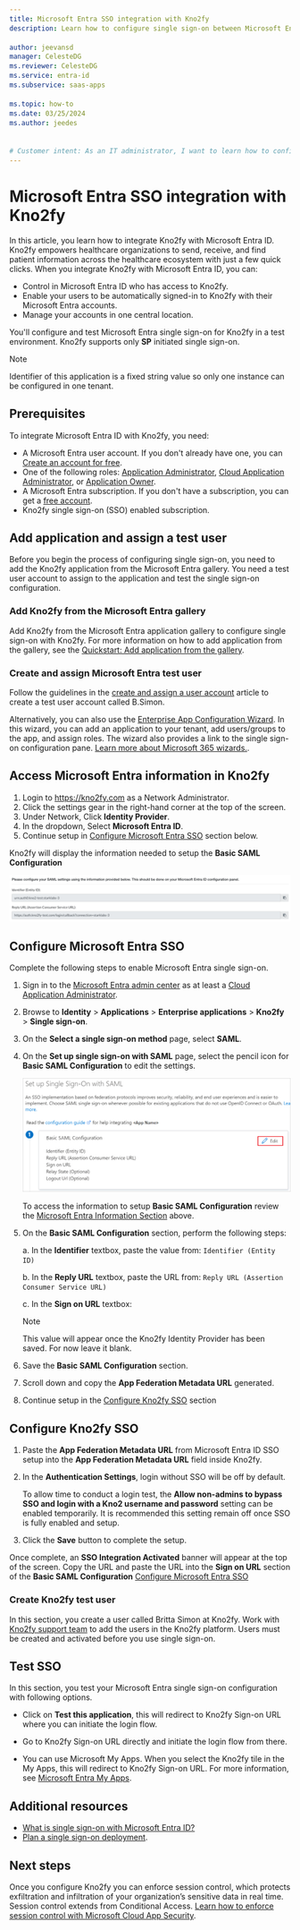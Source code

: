 ```yaml
---
title: Microsoft Entra SSO integration with Kno2fy
description: Learn how to configure single sign-on between Microsoft Entra ID and Kno2fy.

author: jeevansd
manager: CelesteDG
ms.reviewer: CelesteDG
ms.service: entra-id
ms.subservice: saas-apps

ms.topic: how-to
ms.date: 03/25/2024
ms.author: jeedes


# Customer intent: As an IT administrator, I want to learn how to configure single sign-on between Microsoft Entra ID and Kno2fy so that I can control who has access to Kno2fy, enable automatic sign-in with Microsoft Entra accounts, and manage my accounts in one central location.
---
```


# Microsoft Entra SSO integration with Kno2fy

In this article, you learn how to integrate Kno2fy with Microsoft Entra ID. Kno2fy empowers healthcare organizations to send, receive, and find patient information across the healthcare ecosystem with just a few quick clicks. When you integrate Kno2fy with Microsoft Entra ID, you can:

* Control in Microsoft Entra ID who has access to Kno2fy.
* Enable your users to be automatically signed-in to Kno2fy with their Microsoft Entra accounts.
* Manage your accounts in one central location.

You'll configure and test Microsoft Entra single sign-on for Kno2fy in a test environment. Kno2fy supports only **SP** initiated single sign-on.

> [!NOTE]
> Identifier of this application is a fixed string value so only one instance can be configured in one tenant.

## Prerequisites

To integrate Microsoft Entra ID with Kno2fy, you need:

* A Microsoft Entra user account. If you don't already have one, you can [Create an account for free](https://azure.microsoft.com/free/?WT.mc_id=A261C142F).
* One of the following roles: [Application Administrator](/entra/identity/role-based-access-control/permissions-reference#application-administrator), [Cloud Application Administrator](/entra/identity/role-based-access-control/permissions-reference#cloud-application-administrator), or [Application Owner](/entra/fundamentals/users-default-permissions#owned-enterprise-applications).
* A Microsoft Entra subscription. If you don't have a subscription, you can get a [free account](https://azure.microsoft.com/free/).
* Kno2fy single sign-on (SSO) enabled subscription.

## Add application and assign a test user

Before you begin the process of configuring single sign-on, you need to add the Kno2fy application from the Microsoft Entra gallery. You need a test user account to assign to the application and test the single sign-on configuration.

<a name='add-kno2fy-from-the-azure-ad-gallery'></a>

### Add Kno2fy from the Microsoft Entra gallery

Add Kno2fy from the Microsoft Entra application gallery to configure single sign-on with Kno2fy. For more information on how to add application from the gallery, see the [Quickstart: Add application from the gallery](~/identity/enterprise-apps/add-application-portal.md).

<a name='create-and-assign-azure-ad-test-user'></a>

### Create and assign Microsoft Entra test user

Follow the guidelines in the [create and assign a user account](~/identity/enterprise-apps/add-application-portal-assign-users.md) article to create a test user account called B.Simon.

Alternatively, you can also use the [Enterprise App Configuration Wizard](https://portal.office.com/AdminPortal/home?Q=Docs#/azureadappintegration). In this wizard, you can add an application to your tenant, add users/groups to the app, and assign roles. The wizard also provides a link to the single sign-on configuration pane. [Learn more about Microsoft 365 wizards.](/microsoft-365/admin/misc/azure-ad-setup-guides). 

<a name='configure-azure-ad-sso'></a>

## Access Microsoft Entra information in Kno2fy

1. Login to https://kno2fy.com as a Network Administrator.
1. Click the settings gear in the right-hand corner at the top of the screen.
1. Under Network, Click **Identity Provider**.
1. In the dropdown, Select **Microsoft Entra ID**.
1. Continue setup in [Configure Microsoft Entra SSO](#configure-microsoft-entra-sso) section below.
    
Kno2fy will display the information needed to setup the **Basic SAML Configuration**

![Screenshot of Microsoft Entra Saml Setup Information.](media/kno2fy-tutorial/microsoft-entra-setup-data.png "Microsoft Entra Setup Information")

## Configure Microsoft Entra SSO

Complete the following steps to enable Microsoft Entra single sign-on.

1. Sign in to the [Microsoft Entra admin center](https://entra.microsoft.com) as at least a [Cloud Application Administrator](~/identity/role-based-access-control/permissions-reference.md#cloud-application-administrator).
1. Browse to **Identity** > **Applications** > **Enterprise applications** > **Kno2fy** > **Single sign-on**.
1. On the **Select a single sign-on method** page, select **SAML**.
1. On the **Set up single sign-on with SAML** page, select the pencil icon for **Basic SAML Configuration** to edit the settings.

   ![Screenshot shows how to edit Basic SAML Configuration.](common/edit-urls.png "Basic Configuration")

   To access the information to setup **Basic SAML Configuration** review the [Microsoft Entra Information Section](#access-microsoft-entra-information-in-kno2fy) above.

1. On the **Basic SAML Configuration** section, perform the following steps:

    a. In the **Identifier** textbox, paste the value from:
    `Identifier (Entity ID)`

    b. In the **Reply URL** textbox, paste the URL from:
    `Reply URL (Assertion Consumer Service URL)`

    c. In the **Sign on URL** textbox:

   > [!Note]
   > This value will appear once the Kno2fy Identity Provider has been saved.
   > For now leave it blank.

1. Save the **Basic SAML Configuration** section. 
    
1. Scroll down and copy the **App Federation Metadata URL** generated.
1. Continue setup in the [Configure Kno2fy SSO](#configure-kno2fy-sso) section

## Configure Kno2fy SSO

1. Paste the **App Federation Metadata URL** from Microsoft Entra ID SSO setup into the **App Federation Metadata URL** field inside Kno2fy.
1. In the **Authentication Settings**, login without SSO will be off by default.

   To allow time to conduct a login test, the **Allow non-admins to bypass SSO and login with a Kno2 username and password** setting can be enabled temporarily. It is recommended this setting remain off once SSO is fully enabled and setup.

1. Click the **Save** button to complete the setup.

Once complete, an **SSO Integration Activated** banner will appear at the top of the screen.
Copy the URL and paste the URL into the **Sign on URL** section of the **Basic SAML Configuration** [Configure Microsoft Entra SSO](#configure-microsoft-entra-sso)


### Create Kno2fy test user

In this section, you create a user called Britta Simon at Kno2fy. Work with [Kno2fy support team](mailto:support@kno2.com) to add the users in the Kno2fy platform. Users must be created and activated before you use single sign-on.

## Test SSO 

In this section, you test your Microsoft Entra single sign-on configuration with following options. 

* Click on **Test this application**, this will redirect to Kno2fy Sign-on URL where you can initiate the login flow. 

* Go to Kno2fy Sign-on URL directly and initiate the login flow from there.

* You can use Microsoft My Apps. When you select the Kno2fy tile in the My Apps, this will redirect to Kno2fy Sign-on URL. For more information, see [Microsoft Entra My Apps](/azure/active-directory/manage-apps/end-user-experiences#azure-ad-my-apps).

## Additional resources

* [What is single sign-on with Microsoft Entra ID?](~/identity/enterprise-apps/what-is-single-sign-on.md)
* [Plan a single sign-on deployment](~/identity/enterprise-apps/plan-sso-deployment.md).

## Next steps

Once you configure Kno2fy you can enforce session control, which protects exfiltration and infiltration of your organization’s sensitive data in real time. Session control extends from Conditional Access. [Learn how to enforce session control with Microsoft Cloud App Security](/cloud-app-security/proxy-deployment-aad).
